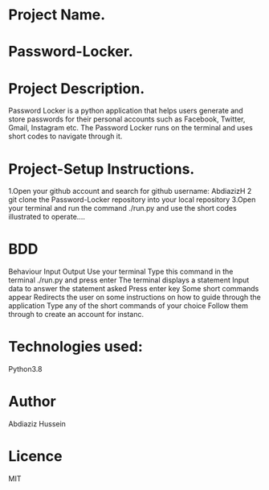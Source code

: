 # Project Name.
 # Password-Locker.

# Project Description.
Password Locker is a python application that helps users generate and store passwords for their personal accounts such as Facebook, Twitter, Gmail, Instagram etc. The Password Locker runs on the terminal and uses short codes to navigate through it. 
# Project-Setup Instructions.
1.Open your github account and search for github username: AbdiazizH
2 git clone the Password-Locker repository into your local repository 
3.Open your terminal and run the command ./run.py and use the short codes illustrated to operate....
# BDD
Behaviour   Input   Output
Use your terminal   Type this command in the terminal ./run.py and press enter  The terminal displays a statement
Input data to answer the statement asked    Press enter key Some short commands appear
Redirects the user on some instructions on how to guide through the application Type any of the short commands of your choice   Follow them through to create an account for instanc.
# Technologies used:
 Python3.8
# Author
Abdiaziz Hussein
# Licence
MIT
